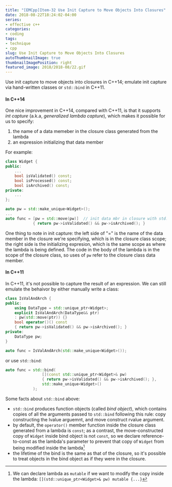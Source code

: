 ```yaml
---
title: "[EMCpp]Item-32 Use Init Capture to Move Objects Into Closures"
date: 2018-08-22T18:24:02-04:00
series:
- effective c++
categories:
- coding
tags:
- technique
- cpp
slug: Use Init Capture to Move Objects Into Closures
autoThumbnailImage: true
thumbnailImagePosition: right
featured_image: 2018/2018-08/22.gif
---
```


Use init capture to move objects into closures in C++14; emulate init capture via hand-written classes or `std::bind` in C++11.
<!--more-->

#### In C++14

One nice improvement in C++14, compared with C++11, is that it supports _int capture_ (a.k.a, _generalized lambda capture_), which makes it possible for us to specify:

1. the name of a data memeber in the closure class generated from the lambda
2. an expression initializing that data member

For example:

```cpp
class Widget {
public:
    ...
    bool isValidated() const;
    bool isProcessed() const;
    bool isArchived() const;
private:
    ...
};

auto pw = std::make_unique<Widget>();
...
auto func = [pw = std::move(pw)]  // init data mbr in closure with std::move(pw)
            { return pw->isValidated() && pw->isArchived(); }
```

One thing to note in init capture: the left side of "=" is the name of the data member in the closure we're specifying, which is in the closure class scope; the right side is the initializing expresion, which is the same scope as where the lambda is being defined. The code in the body of the lambda is in the scope of the closure class, so uses of `pw` refer to the closure class data member.

#### In C++11

In C++11, it's not possible to capture the result of an expression. We can still emulate the behaivor by either manually write a class:

```cpp
class IsValAndArch {
public:
    using DataType = std::unique_ptr<Widget>;
    explicit IsValAndArch(DataType&& ptr)
    : pw(std::move(ptr)) {}
    bool operator()() const
    { return pw->isValidated() && pw->isArchived(); }
private:
    DataType pw;
}

auto func = IsValAndArch(std::make_unique<Widget>());
```

or use `std::bind`:

```cpp
auto func = std::bind(
                [](const std::unique_ptr<Widget>& pw)
                { return pw->isValidated() && pw->isArchived(); },
                std::make_unique<Widget>()
            );
```

Some facts about `std::bind` above:

* `std::bind` produces function objects (called _bind object_), which contains copies of all the arguments passed to `std::bind` following this rule: copy constructing the lvalue arguemnt, and move construct rvalue argument.
* by default, the `operator()` member function inside the closure class generated from a lambda is `const`; as a contrast, the move-constructed copy of `Widget` inside bind object is not `const`, so we declare reference-to-const as the lambda's parameter to prevent that copy of `Widget` from being modified inside the lambda[^1]
* the lifetime of the bind is the same as that of the closure, so it's possible to treat objects in the bind object as if they were in the closure.


[^1]: We can declare lambda as `mutable` if we want to modify the copy inside the lambda: `[](std::unique_ptr<Widget>& pw) mutable {...}`
